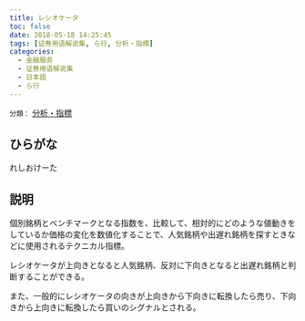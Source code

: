 ```yaml
---
title: レシオケータ
toc: false
date: 2018-05-18 14:25:45
tags: [证券用语解说集, ら行, 分析・指標]
categories:
  - 金融服务
  - 证券用语解说集
  - 日本語
  - ら行
---
```


`分類：` [分析・指標](/tags/分析・指標/)

## ひらがな

れしおけーた

## 説明

個別銘柄とベンチマークとなる指数を、比較して、相対的にどのような値動きをしているか価格の変化を数値化することで、人気銘柄や出遅れ銘柄を探すときなどに使用されるテクニカル指標。

レシオケータが上向きとなると人気銘柄、反対に下向きとなると出遅れ銘柄と判断することができる。

また、一般的にレシオケータの向きが上向きから下向きに転換したら売り、下向きから上向きに転換したら買いのシグナルとされる。
